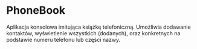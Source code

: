 # PhoneBook
Aplikacja konsolowa imitująca książkę telefoniczną. Umożliwia dodawanie kontaktów, wyświetlenie wszystkich (dodanych), oraz konkretnych na podstawie numeru telefonu lub części nazwy.
